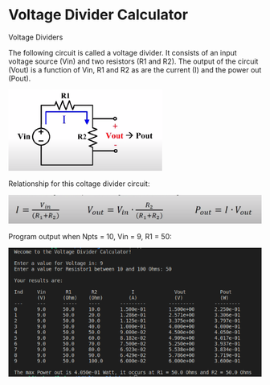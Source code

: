 # Voltage Divider Calculator

Voltage Dividers

The following circuit is called a voltage divider. It consists of an input voltage source (Vin) and two resistors (R1 and R2). The output of the circuit (Vout) is a function of Vin, R1 and R2 as are the current (I) and the power out (Pout).

![Alt text](<Screenshot from 2023-12-16 20-06-50.png>)

Relationship for this coltage divider circuit:

![Alt text](<Screenshot from 2023-12-16 20-08-53.png>)


Program output when Npts = 10, Vin = 9, R1 = 50:

![Alt text](<Screenshot from 2023-12-16 19-57-57.png>)
